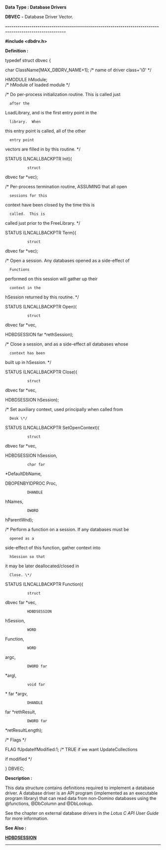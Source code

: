 




<!--
 /\* Font Definitions \*/
 @font-face
 {font-family:Courier;
 panose-1:2 7 4 9 2 2 5 2 4 4;}
@font-face
 {font-family:"Tms Rmn";
 panose-1:2 2 6 3 4 5 5 2 3 4;}
@font-face
 {font-family:Helv;
 panose-1:2 11 6 4 2 2 2 3 2 4;}
@font-face
 {font-family:"Cambria Math";
 panose-1:2 4 5 3 5 4 6 3 2 4;}
 /\* Style Definitions \*/
 p.MsoNormal, li.MsoNormal, div.MsoNormal
 {margin-top:0cm;
 margin-right:0cm;
 margin-bottom:8.0pt;
 margin-left:0cm;
 line-height:107%;
 font-size:11.0pt;
 font-family:"Calibri",sans-serif;}
.MsoChpDefault
 {font-size:11.0pt;}
.MsoPapDefault
 {margin-bottom:8.0pt;
 line-height:107%;}
 /\* Page Definitions \*/
 @page WordSection1
 {size:612.0pt 792.0pt;
 margin:72.0pt 72.0pt 72.0pt 72.0pt;}
div.WordSection1
 {page:WordSection1;}
-->




 


**Data Type : Database Drivers**



**DBVEC** **-** Database
Driver Vector.


**----------------------------------------------------------------------------------------------------------**



**#include
<dbdrv.h>**



**Definition :**



typedef struct dbvec {  

 


   char
ClassName[MAX\_DBDRV\_NAME+1]; /\* name of driver class+'\0' \*/  

 


   HMODULE hModule;                 
/\* hModule of loaded module \*/  

  

   /\* Do per-process initialization routine.  This is called just


      after the
LoadLibrary, and is the first entry point in the


      library.  When
this entry point is called, all of the other


      entry point
vectors are filled in by this routine. \*/  

  

   STATUS (LNCALLBACKPTR Init)(


              struct
dbvec far \*vec);  

  

   /\* Per-process termination routine, ASSUMING that all open


      sessions for this
context have been closed by the time this is


      called.  This is
called just prior to the FreeLibrary. \*/  

  

   STATUS (LNCALLBACKPTR Term)(


              struct
dbvec far \*vec);  

  

   /\* Open a session.  Any databases opened as a side-effect of


      Functions
performed on this session will gather up their


      context in the
hSession returned by this routine. \*/  

  

   STATUS (LNCALLBACKPTR Open)(


              struct
dbvec far \*vec,


             
HDBDSESSION far \*rethSession);  

  

   /\* Close a session, and as a side-effect all databases whose


      context has been
built up in hSession. \*/  

  

   STATUS (LNCALLBACKPTR Close)(


              struct
dbvec far \*vec,


             
HDBDSESSION hSession);  

  

   /\* Set auxiliary context, used principally when called from


      Desk \*/  

  

   STATUS (LNCALLBACKPTR SetOpenContext)(


              struct
dbvec far \*vec,


             
HDBDSESSION hSession,


              char far
\*DefaultDbName,


             
DBOPENBYIDPROC Proc,


              DHANDLE
hNames,


              DWORD
hParentWnd);  

  

   /\* Perform a function on a session.  If any databases must be


      opened as a
side-effect of this function, gather context into


      hSession so that
it may be later deallocated/closed in


      Close. \*/  

  

   STATUS (LNCALLBACKPTR Function)(


              struct
dbvec far \*vec,


              HDBDSESSION
hSession,


              WORD
Function,


              WORD
argc,


              DWORD far
\*argl,


              void far
\* far \*argv,


              DHANDLE
far \*rethResult,


              DWORD far
\*retResultLength);  

  

   /\* Flags \*/  

  

   FLAG fUpdateIfModified:1; /\* TRUE if we want UpdateCollections


                               
if modified \*/  

  

} DBVEC;


 


**Description :**



This data
structure contains definitions required to implement a database driver.  A
database driver is an API program (implemented as an executable program
library) that can read data from non-Domino databases using the @functions,
@DbColumn and @DbLookup.  

  

See the chapter on external database drivers in the *Lotus C API User Guide*
for more information.


 **See Also :**


**[HDBDSESSION](HDBDSESSION.md)**



----------------------------------------------------------------------------------------------------------


 





